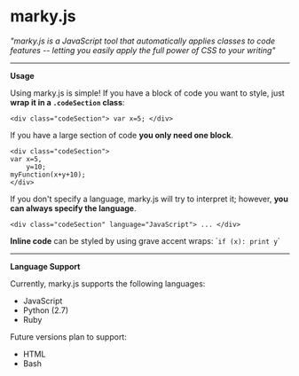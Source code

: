 # marky.js

*"marky.js is a JavaScript tool that automatically applies classes to code features -- letting you easily apply the full power of CSS to your writing"*

---

**Usage**

Using marky.js is simple! If you have a block of code you want to style, just **wrap it in a `.codeSection` class**: 
```
<div class="codeSection"> var x=5; </div>
```


If you have a large section of code **you only need one block**.
```
<div class="codeSection">
var x=5,
    y=10;
myFunction(x+y+10);
</div>
```


If you don't specify a language, marky.js will try to interpret it; however, **you can always specify the language**.
```
<div class="codeSection" language="JavaScript"> ... </div>
```

**Inline code** can be styled by using grave accent wraps: \``if (x): print y`\`

---

**Language Support**

Currently, marky.js supports the following languages:

 - JavaScript
 - Python (2.7)
 - Ruby

Future versions plan to support:

 - HTML
 - Bash
